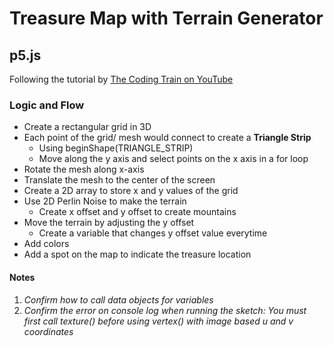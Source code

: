 # Treasure Map with Terrain Generator
## p5.js

Following the tutorial by [The Coding Train on YouTube](https://youtu.be/IKB1hWWedMk)

### Logic and Flow
* Create a rectangular grid in 3D
* Each point of the grid/ mesh would connect to create a **Triangle Strip** 
    * Using beginShape(TRIANGLE_STRIP)
    * Move along the y axis and select points on the x axis in a for loop
* Rotate the mesh along x-axis
* Translate the mesh to the center of the screen
* Create a 2D array to store x and y values of the grid
* Use 2D Perlin Noise to make the terrain
    * Create x offset and y offset to create mountains
* Move the terrain by adjusting the y offset
    * Create a variable that changes y offset value everytime
* Add colors
* Add a spot on the map to indicate the treasure location





#### Notes
1. _Confirm how to call data objects for variables_
2. _Confirm the error on console log when running the sketch: You must first call texture() before using vertex() with image based u and v coordinates_
